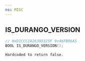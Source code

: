 ```yaml
---
ns: MISC
---
```

## IS_DURANGO_VERSION

```c
// 0xD1CCC2A2639D325F 0x46FB06A5
BOOL IS_DURANGO_VERSION();
```

```
Hardcoded to return false.
```

